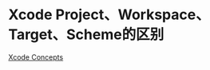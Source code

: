 Xcode Project、Workspace、Target、Scheme的区别
=================

[Xcode Concepts](https://developer.apple.com/library/ios/featuredarticles/XcodeConcepts/Concept-Targets.html)